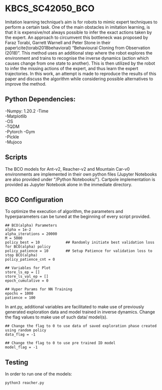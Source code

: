 # KBCS_SC42050_BCO
Imitation learning technique’s aim is for robots to mimic expert techniques to perform a certain task. One of the main obstacles in imitation learning, is that it is expensive/not always possible to infer the exact actions taken by the expert. An approach to circumvent this bottleneck was proposed by Faraz Torabi, Garrett Warnell and Peter Stone in their paper\cite{torabi2018behavioral} “Behavioural Cloning from Observation (2018)”. This method uses an additional step where the robot explores the environment and trains to recognise the inverse dynamics (action which causes change from one state to another). This is then utilized by the robot to infer the missing actions of the expert, and thus learn the expert trajectories. In this work, an attempt is made to reproduce the results of this paper and discuss the algorithm while considering possible alternatives to improve the method.

## Python Dependencies:  
-Numpy: 1.20.2
-Time  
-Matplotlib  
-OS  
-TQDM  
-Pytorch
-Gym  
-Pickle  
-Mujoco  

## Scripts
The BCO models for Ant-v2, Reacher-v2 and Mountain Car-v0 environments are implemented in their own python files (Jupyter Notebooks are also provided under "/Python Notebooks/"). Cartpole implementation is provided as Jupyter Notebook alone in the immediate directory.

## BCO Configuration
To optimize the execution of algorithm, the parameters and hyperparameters can be tuned at the beginning of every script provided. 
```
## BCO(alpha) Parameters
alpha = 1e-2
alpha_iterations = 20000
M = 5000
policy_best = 10            ## Randomly initiate best validation loss for BCO(alpha) policy
policy_patience = 10        ## Setup Patience for validation loss to stop BCO(alpha)
policy_patience_cnt = 0

## Variables for Plot
store_ls_ep = []
store_ls_val_ep = []
epoch_cumulative = 0

## Hyper Params for NN Training
epochs = 1000
patience = 100
```
In ant.py, additional variables are facilitated to make use of previously generated exploration data and model trained in inverse dynamics. Change the flag values to make use of such data/ model(s).
```
## Change the flag to 0 to use data of saved exploration phase created using random policy
data_flag = -1

## Change the flag to 0 to use pre trained ID model
model_flag = -1
```
## Testing
In order to run one of the models:  
```
python3 reacher.py
```
